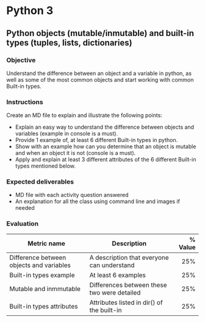 # Python 3
## Python objects (mutable/inmutable) and built-in types (tuples, lists, dictionaries)

### Objective
Understand the difference between an object and a variable in python, as well as some of the most common objects and start working with common Built-in types.

### Instructions
Create an MD file to explain and illustrate the following points:
- Explain an easy way to understand the difference between objects and variables (example in console is a must).
- Provide 1 example of, at least 6 different Built-in types in python.
- Show with an example how can you determine that an object is mutable and when an object it is not (console is a must).
- Apply and explain at least 3 different attributes of the 6 different Built-in types mentioned below.

### Expected deliverables
- MD file with each activity question answered
- An explanation for all the class using command line and images if needed

### Evaluation

| Metric name | Description | % Value |
| ----------- |-------------| -------:|
| Difference between objects and variables  | A description that everyone can understand | 25% |
| Built-in types example   | At least 6 examples | 25% |
| Mutable and inmmutable   | Differences between these two were detailed | 25% |
| Built-in types attributes   | Attributes listed in dir() of the built-in | 25% |
